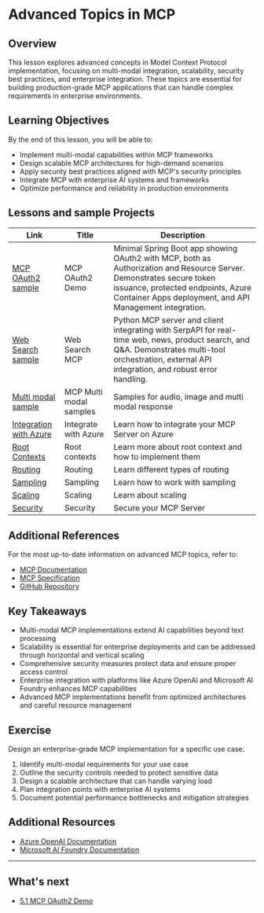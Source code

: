 # Advanced Topics in MCP 

## Overview

This lesson explores advanced concepts in Model Context Protocol implementation, focusing on multi-modal integration, scalability, security best practices, and enterprise integration. These topics are essential for building production-grade MCP applications that can handle complex requirements in enterprise environments.

## Learning Objectives

By the end of this lesson, you will be able to:
- Implement multi-modal capabilities within MCP frameworks
- Design scalable MCP architectures for high-demand scenarios
- Apply security best practices aligned with MCP's security principles
- Integrate MCP with enterprise AI systems and frameworks
- Optimize performance and reliability in production environments

## Lessons and sample Projects

| Link | Title | Description |
|------|-------|-------------|
| [MCP OAuth2 sample](./mcp-oauth2-demo/) | MCP OAuth2 Demo | Minimal Spring Boot app showing OAuth2 with MCP, both as Authorization and Resource Server. Demonstrates secure token issuance, protected endpoints, Azure Container Apps deployment, and API Management integration. |
| [Web Search sample](./web-search-mcp/) | Web Search MCP | Python MCP server and client integrating with SerpAPI for real-time web, news, product search, and Q&A. Demonstrates multi-tool orchestration, external API integration, and robust error handling. |
| [Multi modal sample](./mcp-multi-modality/README.md) | MCP Multi modal samples  | Samples for audio, image and multi modal response |
| [Integration with Azure](./mcp-integration/README.md) | Integrate with Azure | Learn how to integrate your MCP Server on Azure |
| [Root Contexts](./mcp-root-contexts/README.md) | Root contexts  | Learn more about root context and how to implement them |
| [Routing](./mcp-routing/README.md) | Routing | Learn different types of routing |
| [Sampling](./mcp-sampling/README.md) | Sampling | Learn how to work with sampling |
| [Scaling](./mcp-scaling/README.md) | Scaling  | Learn about scaling |
| [Security](./mcp-security/README.md) | Security  | Secure your MCP Server |

## Additional References

For the most up-to-date information on advanced MCP topics, refer to:
- [MCP Documentation](https://modelcontextprotocol.io/)
- [MCP Specification](https://spec.modelcontextprotocol.io/)
- [GitHub Repository](https://github.com/modelcontextprotocol)

## Key Takeaways

- Multi-modal MCP implementations extend AI capabilities beyond text processing
- Scalability is essential for enterprise deployments and can be addressed through horizontal and vertical scaling
- Comprehensive security measures protect data and ensure proper access control
- Enterprise integration with platforms like Azure OpenAI and Microsoft AI Foundry enhances MCP capabilities
- Advanced MCP implementations benefit from optimized architectures and careful resource management

## Exercise

Design an enterprise-grade MCP implementation for a specific use case:

1. Identify multi-modal requirements for your use case
2. Outline the security controls needed to protect sensitive data
3. Design a scalable architecture that can handle varying load
4. Plan integration points with enterprise AI systems
5. Document potential performance bottlenecks and mitigation strategies

## Additional Resources

- [Azure OpenAI Documentation](https://learn.microsoft.com/en-us/azure/ai-services/openai/)
- [Microsoft AI Foundry Documentation](https://learn.microsoft.com/en-us/ai-services/)

---

## What's next

- [5.1 MCP OAuth2 Demo](./mcp-oauth2-demo/README.md)
